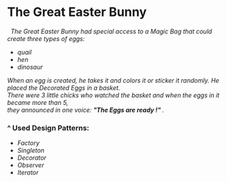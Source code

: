 # The Great Easter Bunny

<p><i>
 &nbsp The Great Easter Bunny had special access to a Magic Bag that could create three types of eggs: 
  
  * quail    
  * hen      
  * dinosaur  
  
  When an egg is created, he takes it and colors it or sticker it randomly.
  He placed the Decorated Eggs in a basket. <br> There were 3 little chicks who watched the basket and
  when the eggs in it became more than 5, <br> they announced in one voice: <b>"The Eggs are ready !" </b>.
  
</i></p>

 ### ^ Used Design Patterns:<i>
  - Factory
  - Singleton
  - Decorator
  - Observer
  - Iterator

